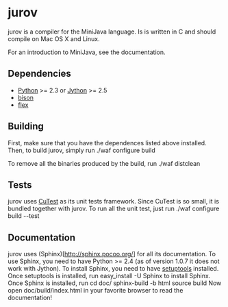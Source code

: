 jurov
=====

jurov is a compiler for the MiniJava language. Is is written in C and 
should compile on Mac OS X and Linux.

For an introduction to MiniJava, see the documentation.

Dependencies
------------
* [Python](http://www.python.org/) >= 2.3 or 
  [Jython](http://www.jython.org/) >= 2.5
* [bison](http://www.gnu.org/software/bison/) 
* [flex](http://flex.sourceforge.net/)

Building
--------
First, make sure that you have the dependences listed above installed.
Then, to build jurov, simply run
    ./waf configure build

To remove all the binaries produced by the build, run
    ./waf distclean

Tests
-----
jurov uses [CuTest](http://cutest.sourceforge.net/) as its 
unit tests framework. Since CuTest is so small, it is bundled 
together with jurov. To run all the unit test, just run
    ./waf configure build --test

Documentation
-------------
jurov uses (Sphinx)[http://sphinx.pocoo.org/] for all its documentation. 
To use Sphinx, you need to have Python >= 2.4 (as of version 1.0.7 it does not 
work with Jython). To install Sphinx, you need to have 
[setuptools](http://pypi.python.org/pypi/setuptools) installed. Once 
setuptools is installed, run
    easy_install -U Sphinx
to install Sphinx. Once Sphinx is installed, run
    cd doc/
    sphinx-build -b html source build
Now open 
    doc/build/index.html 
in your favorite browser to read the documentation!
